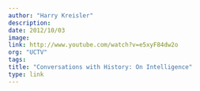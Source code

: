 ```yaml
---
author: "Harry Kreisler"
description:
date: 2012/10/03
image:
link: http://www.youtube.com/watch?v=e5xyF84dw2o
org: "UCTV"
tags:
title: "Conversations with History: On Intelligence"
type: link
---
```

